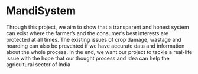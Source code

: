 # MandiSystem
Through this project, we aim to show that a transparent and honest 
system can exist where the farmer’s and the consumer’s best interests 
are protected at all times. The existing issues of crop damage, wastage 
and hoarding can also be prevented if we have accurate data and 
information about the whole process. In the end, we want our project 
to tackle a real-life issue with the hope that our thought process and 
idea can help the agricultural sector of India
